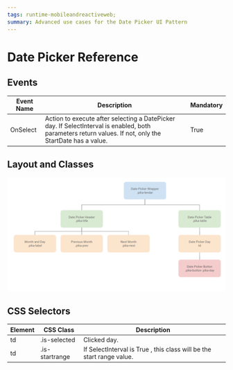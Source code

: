 ```yaml
---
tags: runtime-mobileandreactiveweb;  
summary: Advanced use cases for the Date Picker UI Pattern
---
```


# Date Picker Reference

## Events

| **Event Name** |  **Description** |  **Mandatory**  |
| ---|---|--- |  
| OnSelect | Action to execute after selecting a DatePicker day. If SelectInterval is enabled, both parameters return values. If not, only the StartDate has a value.  |  True  |
  
## Layout and Classes

![](images/datepicker_layout_classes.png?width=700)

## CSS Selectors

| **Element** |  **CSS Class** |  **Description**  |
|---|---|---  
| td | .is-selected  | Clicked day. | 
| td | .is-startrange  | If SelectInterval is True , this class will be the start range value.  |